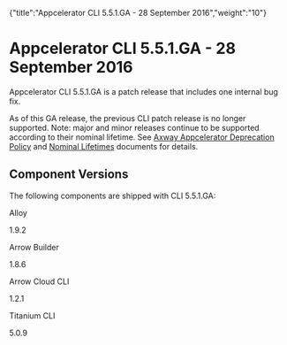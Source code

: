 {"title":"Appcelerator CLI 5.5.1.GA - 28 September 2016","weight":"10"} 

# Appcelerator CLI 5.5.1.GA - 28 September 2016

Appcelerator CLI 5.5.1.GA is a patch release that includes one internal bug fix.

As of this GA release, the previous CLI patch release is no longer supported. Note: major and minor releases continue to be supported according to their nominal lifetime. See [Axway Appcelerator Deprecation Policy](/docs/appc/AMPLIFY_Appcelerator_Services_Overview/Axway_Appcelerator_Deprecation_Policy/) and [Nominal Lifetimes](/docs/appc/AMPLIFY_Appcelerator_Services_Overview/Axway_Appcelerator_Product_Lifecycle/#NominalLifetimes) documents for details.

## Component Versions

The following components are shipped with CLI 5.5.1.GA:

Alloy

1.9.2

Arrow Builder

1.8.6

Arrow Cloud CLI

1.2.1

Titanium CLI

5.0.9